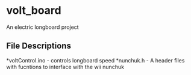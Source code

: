 # volt_board
An electric longboard project

## File Descriptions
*voltControl.ino - controls longboard speed
*nunchuk.h - A header files with fucntions to interface with the wii nunchuk
